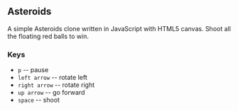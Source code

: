 ## Asteroids

A simple Asteroids clone written in JavaScript with HTML5 canvas. Shoot all the floating red balls to win.


### Keys

- `p` -- pause
- `left arrow` -- rotate left
- `right arrow` -- rotate right
- `up arrow` -- go forward
- `space` -- shoot

